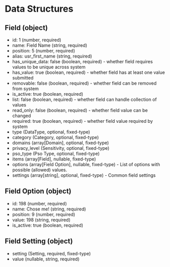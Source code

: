 # Data Structures

## Field (object)
+ id: 1 (number, required)
+ name: Field Name (string, required)
+ position: 5 (number, required)
+ alias: usr_first_name (string, required)
+ has_unique_data: false (boolean, required) - whether field requires values to be unique across system
+ has_value: true (boolean, required) - whether field has at least one value submitted
+ removable: false (boolean, required) - whether field can be removed from system
+ is_active: true (boolean, required)
+ list: false (boolean, required) - whether field can handle collection of values
+ read_only: false (boolean, required) - whether field value can be changed
+ required: true (boolean, required) - whether field value required by system
+ type (DataType, optional, fixed-type)
+ category (Category, optional, fixed-type)
+ domains (array[Domain], optional, fixed-type)
+ privacy_level (Sensitivity, optional, fixed-type)
+ pso_type (Pso Type, optional, fixed-type)
+ items (array[Field], nullable, fixed-type)
+ options (array[Field Option], nullable, fixed-type) - List of options with possible (allowed) values. 
+ settings (array[string], optional, fixed-type) - Common field settings

## Field Option (object)
+ id: 198 (number, required)
+ name: Chose me! (string, required)
+ position: 9 (number, required)
+ value: 198 (string, required)
+ is_active: true (boolean, required)

## Field Setting (object)
+ setting (Setting, required, fixed-type)
+ value (nullable, string, required)
